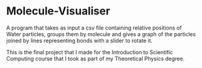 # Molecule-Visualiser
A program that takes as input a csv file containing relative positions of Water particles, groups them by molecule and gives a graph of the particles joined by lines representing bonds with a slider to rotate it.

This is the final project that I made for the Introduction to Scientific Computing course that I took as part of my Theoretical Physics degree. 
